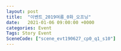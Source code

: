 ```yaml
---
layout: post
title:  "이벤트_2019여름_0화_오프닝"
date:   2021-01-06 09:00:00 +0000
categories: Event
Tags: Story Event
SceneCode: ["scene_evt190627_cp0_q1_s10"]
---
```

